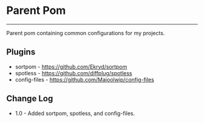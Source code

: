 # Parent Pom
___
Parent pom containing common configurations for my projects.
## Plugins
* sortpom - https://github.com/Ekryd/sortpom
* spotless - https://github.com/diffplug/spotless
* config-files - https://github.com/Majoolwip/config-files
## Change Log
* 1.0 - Added sortpom, spotless, and config-files.